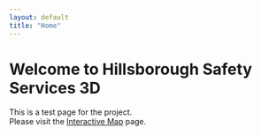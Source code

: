 ```yaml
---
layout: default
title: "Home"
---
```


# Welcome to Hillsborough Safety Services 3D

This is a test page for the project.  
Please visit the [Interactive Map](map.html) page.